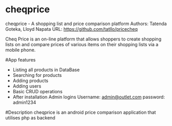 # cheqprice
cheqprice - A shopping list and price comparison platform
Authors: Tatenda Goteka, Lloyd Napata
URL: https://github.com/tatllo/pricecheq

Cheq Price is an on-line platform that allows shoppers to create shopping lists on and compare prices of various items on their shopping lists via a mobile phone.

#App features
* Listing all products in DataBase
* Searching for products
* Adding products
* Adding users
* Basic CRUD operations
* After installation Admin logins 
Username: admin@outlet.com 
                              password: admin1234 
                              
#Description
cheqprice is an android price comparison application that utilises php as backend
